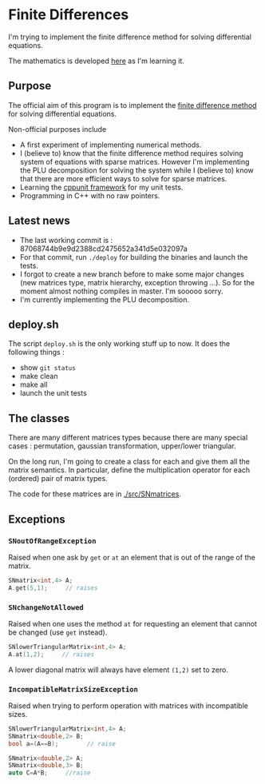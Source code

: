 # Finite Differences

I'm trying to implement the finite difference method for solving differential equations.

The mathematics is developed [here](http://laurent.claessens-donadello.eu/pdf/lefrido.pdf) as I'm learning it.

## Purpose

The official aim of this program is to implement the [finite difference method ](https://en.wikipedia.org/wiki/Finite_difference_method)  for solving differential equations.

Non-official purposes include
* A first experiment of implementing numerical methods.
* I (believe to) know that the finite difference method requires solving system of equations with sparse matrices. However I'm implementing the PLU decomposition for solving the system while I (believe to) know that there are more efficient ways to solve for sparse matrices.
* Learning the [cppunit framework](https://en.wikipedia.org/wiki/Cppunit) for my unit tests.
* Programming in C++ with no raw pointers.

## Latest news

* The last working commit is : 87068744b9e9d2388cd2475652a341d5e032097a
* For that commit, run  `./deploy` for building the binaries and launch the tests.
* I forgot to create a new branch before to make some major changes (new matrices type, matrix hierarchy, exception throwing ...). So for the moment almost nothing compiles in master. I'm sooooo sorry.
* I'm currently implementing the PLU decomposition.

## deploy.sh

The script `deploy.sh` is the only working stuff up to now. It does the following things :
* show `git status`
* make clean
* make all 
* launch the unit tests

## The classes

There are many different matrices types because there are many special cases : permutation, gaussian transformation, upper/lower triangular.

On the long run, I'm going to create a class for each and give them all the matrix semantics. In particular, define the multiplication operator for each (ordered) pair of matrix types.

The code for these matrices are in [./src/SNmatrices](src/SNmatrices/README.md).

## Exceptions

### `SNoutOfRangeException`

Raised when one ask by `get` or `at` an element that is out of the range of the matrix. 

```C++
SNmatrix<int,4> A;
A.get(5,1);     // raises
```

### `SNchangeNotAllowed`

Raised when one uses the method `at` for requesting an element that cannot be changed (use `get` instead).

```C++
SNlowerTriangularMatrix<int,4> A;
A.at(1,2);     // raises
```
A lower diagonal matrix will always have element `(1,2)` set to zero.

### `IncompatibleMatrixSizeException`

Raised when trying to perform operation with matrices with incompatible sizes.

```C++
SNlowerTriangularMatrix<int,4> A;
SNmatrix<double,2> B;
bool a=(A==B);        // raise
```

```C++
SNmatrix<double,2> A;
SNmatrix<double,3> B;
auto C=A*B;     //raise
```
